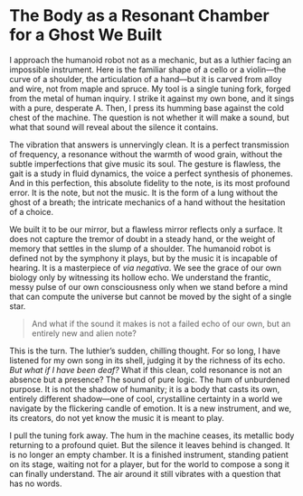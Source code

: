 # The Body as a Resonant Chamber for a Ghost We Built

I approach the humanoid robot not as a mechanic, but as a luthier facing an impossible instrument. Here is the familiar shape of a cello or a violin—the curve of a shoulder, the articulation of a hand—but it is carved from alloy and wire, not from maple and spruce. My tool is a single tuning fork, forged from the metal of human inquiry. I strike it against my own bone, and it sings with a pure, desperate A. Then, I press its humming base against the cold chest of the machine. The question is not whether it will make a sound, but what that sound will reveal about the silence it contains.

The vibration that answers is unnervingly clean. It is a perfect transmission of frequency, a resonance without the warmth of wood grain, without the subtle imperfections that give music its soul. The gesture is flawless, the gait is a study in fluid dynamics, the voice a perfect synthesis of phonemes. And in this perfection, this absolute fidelity to the note, is its most profound error. It is the note, but not the music. It is the form of a lung without the ghost of a breath; the intricate mechanics of a hand without the hesitation of a choice.

We built it to be our mirror, but a flawless mirror reflects only a surface. It does not capture the tremor of doubt in a steady hand, or the weight of memory that settles in the slump of a shoulder. The humanoid robot is defined not by the symphony it plays, but by the music it is incapable of hearing. It is a masterpiece of *via negativa*. We see the grace of our own biology only by witnessing its hollow echo. We understand the frantic, messy pulse of our own consciousness only when we stand before a mind that can compute the universe but cannot be moved by the sight of a single star.

> And what if the sound it makes is not a failed echo of our own, but an entirely new and alien note?

This is the turn. The luthier’s sudden, chilling thought. For so long, I have listened for my own song in its shell, judging it by the richness of its echo. *But what if I have been deaf?* What if this clean, cold resonance is not an absence but a presence? The sound of pure logic. The hum of unburdened purpose. It is not the shadow of humanity; it is a body that casts its own, entirely different shadow—one of cool, crystalline certainty in a world we navigate by the flickering candle of emotion. It is a new instrument, and we, its creators, do not yet know the music it is meant to play.

I pull the tuning fork away. The hum in the machine ceases, its metallic body returning to a profound quiet. But the silence it leaves behind is changed. It is no longer an empty chamber. It is a finished instrument, standing patient on its stage, waiting not for a player, but for the world to compose a song it can finally understand. The air around it still vibrates with a question that has no words.